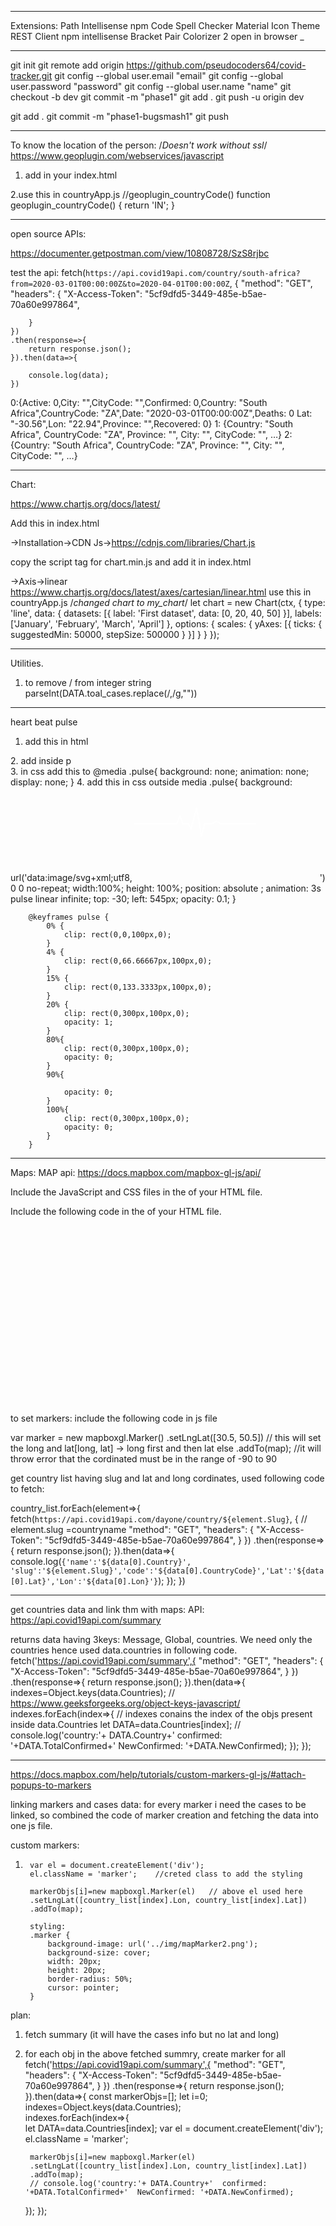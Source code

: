 _________________________________________________________________________
Extensions:
Path Intellisense
npm
Code Spell Checker
Material Icon Theme
REST Client
npm intellisense
Bracket Pair Colorizer 2
open in browser
_
_________________________________________________________________________________________________
git init
git remote add origin https://github.com/pseudocoders64/covid-tracker.git
git config --global user.email "email"
git config --global user.password "password"
git config --global user.name "name"
git checkout -b dev
git commit -m "phase1"
git add .
git push -u origin dev


git add .
git commit -m  "phase1-bugsmash1"
git push
_____________________________________________________________________________________________________
To know the location of the person:
/*Doesn't work without ssl*/
https://www.geoplugin.com/webservices/javascript
1. add  in your index.html
<script language="JavaScript" src="http://www.geoplugin.net/javascript.gp" type="text/javascript"></script>

2.use this in countryApp.js
//geoplugin_countryCode()
function geoplugin_countryCode() { return 'IN'; }

______________________________________________________________________________________________________
open source APIs:

https://documenter.getpostman.com/view/10808728/SzS8rjbc

test the api:
fetch(`https://api.covid19api.com/country/south-africa?from=2020-03-01T00:00:00Z&to=2020-04-01T00:00:00Z`, {
		"method": "GET",
		"headers": {
			"X-Access-Token": "5cf9dfd5-3449-485e-b5ae-70a60e997864",
			
		}
	})
	.then(response=>{
		return response.json();
	}).then(data=>{
		
		console.log(data);
	})

0:{Active: 0,City: "",CityCode: "",Confirmed: 0,Country: "South Africa",CountryCode: "ZA",Date: "2020-03-01T00:00:00Z",Deaths: 0
Lat: "-30.56",Lon: "22.94",Province: "",Recovered: 0}
1: {Country: "South Africa", CountryCode: "ZA", Province: "", City: "", CityCode: "", …}
2: {Country: "South Africa", CountryCode: "ZA", Province: "", City: "", CityCode: "", …}
__________________________________________________________________________________________________________
Chart:

https://www.chartjs.org/docs/latest/

Add this in index.html
<div class="chart">
    <canvas id="axes_line_chart"></canvas>
</div>

->Installation->CDN Js->https://cdnjs.com/libraries/Chart.js

copy the script tag for chart.min.js and add it in index.html
<script src="https://cdnjs.cloudflare.com/ajax/libs/Chart.js/2.9.4/Chart.min.js" integrity="sha512-d9xgZrVZpmmQlfonhQUvTR7lMPtO7NkZMkA0ABN3PHCbKA5nqylQ/yWlFAyY6hYgdF1Qh6nYiuADWwKB4C2WSw==" crossorigin="anonymous"></script>


->Axis->linear
https://www.chartjs.org/docs/latest/axes/cartesian/linear.html
use this in countryApp.js /*changed chart to my_chart*/
let chart = new Chart(ctx, {
    type: 'line',
    data: {
        datasets: [{
            label: 'First dataset',
            data: [0, 20, 40, 50]
        }],
        labels: ['January', 'February', 'March', 'April']
    },
    options: {
        scales: {
            yAxes: [{
                ticks: {
                    suggestedMin: 50000,
                    stepSize: 500000
                }
            }]
        }
    }
});


_______________________________________________________________________________________________
Utilities.

1. to remove / from integer string
parseInt(DATA.toal_cases.replace(/,/g,""))
________________________________________________________________________________________________

heart beat pulse

1. add this in html
<link rel="stylesheet" href="https://cdnjs.cloudflare.com/ajax/libs/meyer-reset/2.0/reset.min.css">
2. add inside p
<div class="pulse"></div>
3. in css add this to @media
.pulse{           
        background: none;
        animation: none;
        display: none;
    }
4. add this in css outside media
.pulse{           
            background: url('data:image/svg+xml;utf8,<svg  xmlns="http://www.w3.org/2000/svg" xmlns:xlink="https://www.w3.org/1999/xlink"  xml:space="preserve" > <polyline fill="none"  stroke-width="2px" stroke="white" points="2.4,58.7 70.8,58.7 76.1,46.2 81.1,58.7 89.9,58.7 93.8,66.5 102.8,32.7 110.6,78.7 115.3,58.7 126.4,58.7 134.4,54.7 142.4,58.7 197.8,58.7"/></svg>') 0 0 no-repeat;
            width:100%;
            height: 100%;
            position: absolute ;
            animation: 3s pulse linear infinite;
            top: -30;
            left: 545px;
            opacity: 0.1;
        }
       
        @keyframes pulse {
            0% {
                clip: rect(0,0,100px,0);
            }
            4% {
                clip: rect(0,66.66667px,100px,0);
            }
            15% {
                clip: rect(0,133.3333px,100px,0);
            }
            20% {
                clip: rect(0,300px,100px,0);
                opacity: 1;
            }
            80%{
                clip: rect(0,300px,100px,0);
                opacity: 0;
            }
            90%{
               
                opacity: 0;
            }
            100%{
                clip: rect(0,300px,100px,0);
                opacity: 0;
            }
        }
________________________________________________________________________________________________

Maps:
MAP api: https://docs.mapbox.com/mapbox-gl-js/api/

Include the JavaScript and CSS files in the <head> of your HTML file.
<script src='https://api.mapbox.com/mapbox-gl-js/v1.12.0/mapbox-gl.js'></script>
<link href='https://api.mapbox.com/mapbox-gl-js/v1.12.0/mapbox-gl.css' rel='stylesheet' />
Include the following code in the <body> of your HTML file.
<div id='map' style='width: 400px; height: 300px;'></div>
<script>
mapboxgl.accessToken = 'pk.eyJ1Ijoic2hhbGx5OXNoYXJtYSIsImEiOiJja2d5c3U5YWkwZ3MxMzBxdnM2c3N2NDdqIn0.WG1TVBcTJme3pqkCBL_skQ';
var map = new mapboxgl.Map({
container: 'map',
style: 'mapbox://styles/mapbox/streets-v11', // stylesheet location
center: [-74.5, 40], // starting position [lng, lat]
zoom: 9 // starting zoom
});
</script>


to set markers: include the following code in js file

var marker = new mapboxgl.Marker()
.setLngLat([30.5, 50.5])    // this will set the long and lat[long, lat] -> long first and then lat else 
.addTo(map);                //it will throw error that the cordinated must be in the range of -90 to 90


get country list having slug and lat and long cordinates, used following code to fetch: 

country_list.forEach(element=>{
    fetch(`https://api.covid19api.com/dayone/country/${element.Slug}`, {    // element.slug =countryname
        "method": "GET",
				"headers": {
				"X-Access-Token": "5cf9dfd5-3449-485e-b5ae-70a60e997864",
				}
		})
		.then(response=>{
			return response.json();
		}).then(data=>{
            console.log(`{'name':'${data[0].Country}', 'slug':'${element.Slug}','code':'${data[0].CountryCode}','Lat':'${data[0].Lat}','Lon':'${data[0].Lon}'}`);
         });
 })

________________________________________________________________________________________________

get countries data and link thm with maps:
API:
https://api.covid19api.com/summary

returns data having 3keys: Message, Global, countries.
We need only the countries hence used data.countries in following code.
fetch('https://api.covid19api.com/summary',{
    "method": "GET",
    "headers": {
    "X-Access-Token": "5cf9dfd5-3449-485e-b5ae-70a60e997864",
    }
})
.then(response=>{
return response.json();
}).then(data=>{
    indexes=Object.keys(data.Countries);    // https://www.geeksforgeeks.org/object-keys-javascript/
    indexes.forEach(index=>{                // indexes conains the index of the objs present inside data.Countries
        let DATA=data.Countries[index];
        // console.log('country:'+ DATA.Country+'  confirmed: '+DATA.TotalConfirmed+'  NewConfirmed: '+DATA.NewConfirmed);
    });
});


________________________________________________________________________________________________

https://docs.mapbox.com/help/tutorials/custom-markers-gl-js/#attach-popups-to-markers

linking markers and cases data:
for every marker i need the cases to be linked, so combined the code of marker creation and fetching the data into one js file.

custom markers:
1.      var el = document.createElement('div');
        el.className = 'marker';    //creted class to add the styling
        
        markerObjs[i]=new mapboxgl.Marker(el)   // above el used here 
        .setLngLat([country_list[index].Lon, country_list[index].Lat])
        .addTo(map);

        styling:
        .marker {
            background-image: url('../img/mapMarker2.png');
            background-size: cover;
            width: 20px;
            height: 20px;
            border-radius: 50%;
            cursor: pointer;
        }

plan:
1. fetch summary (it will have the cases info but no lat and long)
2. for each obj in the above fetched summry, create marker for all
fetch('https://api.covid19api.com/summary',{
    "method": "GET",
    "headers": {
    "X-Access-Token": "5cf9dfd5-3449-485e-b5ae-70a60e997864",
    }
})
.then(response=>{
return response.json();
}).then(data=>{
    const markerObjs=[];
    let i=0;
    indexes=Object.keys(data.Countries);    
    indexes.forEach(index=>{               
        let DATA=data.Countries[index];
        var el = document.createElement('div');
        el.className = 'marker';
        
        markerObjs[i]=new mapboxgl.Marker(el)
        .setLngLat([country_list[index].Lon, country_list[index].Lat])
        .addTo(map);
        // console.log('country:'+ DATA.Country+'  confirmed: '+DATA.TotalConfirmed+'  NewConfirmed: '+DATA.NewConfirmed);
    });
});

